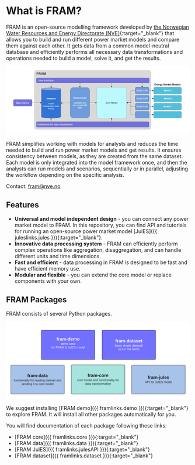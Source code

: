 # What is FRAM?

FRAM is an open-source modelling framework developed by [the Norwegian Water Resources and Energy Directorate (NVE)](https://www.nve.no/english/){:target="_blank"} that allows you to build and run different power market models and compare them against each other. It gets data from a common model-neutral database and efficiently performs all necessary data transformations and operations needed to build a model, solve it, and get the results.

![Architecture overwiew](img/architecture_overview.png)

FRAM simplifies working with models for analysts and reduces the time needed to build and run power market models and get results. It ensures consistency between models, as they are created from the same dataset. Each model is only integrated into the model framework once, and then the analysts can run models and scenarios, sequentially or in parallel, adjusting the workflow depending on the specific analysis.

Contact: [fram@nve.no](mailto:fram@nve.no)

## Features

- **Universal and model independent design** - you can connect any power market model to FRAM. In this repository, you can find API and tutorials for running an open-source power market model [JulES]({{ juleslinks.jules }}){:target="_blank"}.
- **Innovative data processing system** - FRAM can efficiently perform complex operations like aggregation, disaggregation, and can handle different units and time dimensions.
- **Fast and efficient** - data processing in FRAM is designed to be fast and have efficient memory use.
- **Modular and flexible** - you can extend the core model or replace components with your own.

## FRAM Packages

FRAM consists of several Python packages. 

![Architecture of FRAM](img/package_overview.svg)

We suggest installing [FRAM demo]({{ framlinks.demo }}){:target="_blank"} to explore FRAM. It will install all other packages automatically for you.

You will find documentation of each package following these links:

- [FRAM core]({{ framlinks.core }}){:target="_blank"}
- [FRAM data]({{ framlinks.data }}){:target="_blank"}
- [FRAM JulES]({{ framlinks.julesAPI }}){:target="_blank"}
- [FRAM dataset]({{ framlinks.dataset }}){:target="_blank"}
